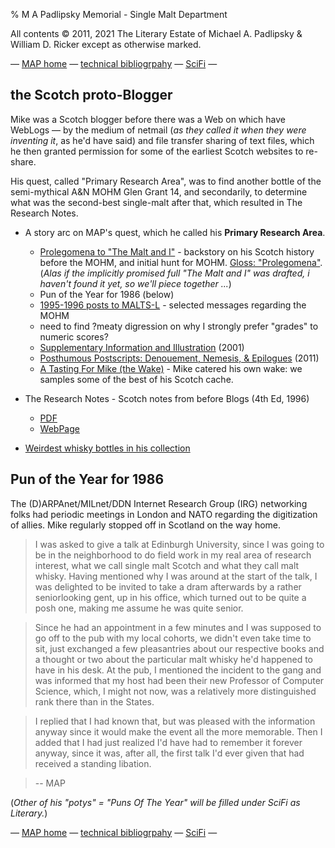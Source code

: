 % M A Padlipsky Memorial - Single Malt Department

All contents &copy; 2011, 2021 The Literary Estate of Michael A. Padlipsky & William D. Ricker
except as otherwise marked.

&mdash; [MAP home](../) &mdash; [technical bibliogrpahy](../RFC/) &mdash;  [SciFi](../SciFi/) &mdash; 

## the Scotch proto-Blogger

Mike was a Scotch blogger before there was a Web on which have WebLogs &mdash; by the medium of netmail (*as they called it when they were inventing it*, as he'd have said) and file transfer sharing of text files, which he then granted permission for some of the earliest Scotch websites to re-share.

His quest, called &quot;Primary Research Area&quot;, was to find another bottle of the semi-mythical A&N MOHM Glen Grant 14, and secondarily, to determine what was the second-best single-malt after that, which resulted in The Research Notes.

* A story arc on MAP's quest, which he called his **Primary Research Area**.

    * [Prolegomena to "The Malt and I"](./proleg.html) - backstory on his Scotch history before the MOHM, and initial hunt for MOHM. [Gloss: "Prolegomena"](https://www.merriam-webster.com/dictionary/prolegomenon). (*Alas if the implicitly promised full "The Malt and I" was drafted, i haven't found it yet, so we'll piece together ...*)
    * Pun of the Year for 1986 (below)
    * [1995-1996 posts to MALTS-L](MOHM-on-Malts-L.html) - selected messages regarding the MOHM
    * need to find ?meaty digression on why I strongly prefer "grades" to numeric scores?
    * [Supplementary Information and Illustration](psuppl.html) (2001)
    * [Posthumous Postscripts: Denouement, Nemesis, &amp; Epilogues](./postpost.html) (2011)
    * [A Tasting For Mike (the Wake)](./tasting.html) - Mike catered his own wake: we samples some of the best of his Scotch cache.

* The Research Notes - Scotch notes from before Blogs (4th Ed, 1996)

    * [PDF](TheResearchNotes.pdf)
    * [WebPage](notes.html)

* [Weirdest whisky bottles in his collection](./Mike-Empties-WDA.html)

## Pun of the Year for 1986

The (D)ARPAnet/MILnet/DDN Internet Research Group (IRG) networking folks had periodic meetings in London and NATO regarding the digitization of allies. Mike regularly stopped off in Scotland on the way home.

> I was asked to give a talk at Edinburgh University, 
> since I was going to be in the neighborhood to do field 
> work in my real area of research interest, what we call single malt Scotch 
> and what they call malt whisky. 
> Having mentioned why I was around at the start of the talk, 
> I was delighted to be invited to take a dram afterwards by 
> a rather seniorlooking gent, up in his office, 
> which turned out to be quite a posh one, 
> making me assume he was quite senior.

> Since he had an appointment in a few minutes 
> and I was supposed to go off to the pub with my local 
> cohorts, we didn't even take time to sit, 
> just exchanged a few pleasantries about our respective books 
> and a thought	or two about the particular malt whisky he'd happened to have in his desk. 
> At the pub, I mentioned the incident to the gang 
> and was informed that my host had been their new Professor of Computer Science, 
> which, I might not now, was a relatively more distinguished rank there than in the States.

> I replied that I had known that, but was pleased with the information anyway 
> since it would make the event all the more memorable. 
> Then I added that I had just realized I'd have had to remember it forever anyway, 
> since it was, after all, the first talk I'd ever given 
> that had received a standing libation.

> -- MAP

(*Other of his "potys" = "Puns Of The Year" will be filled under SciFi as Literary.*)


&mdash; [MAP home](../) &mdash; [technical bibliogrpahy](../RFC/) &mdash;  [SciFi](../SciFi/) &mdash; 